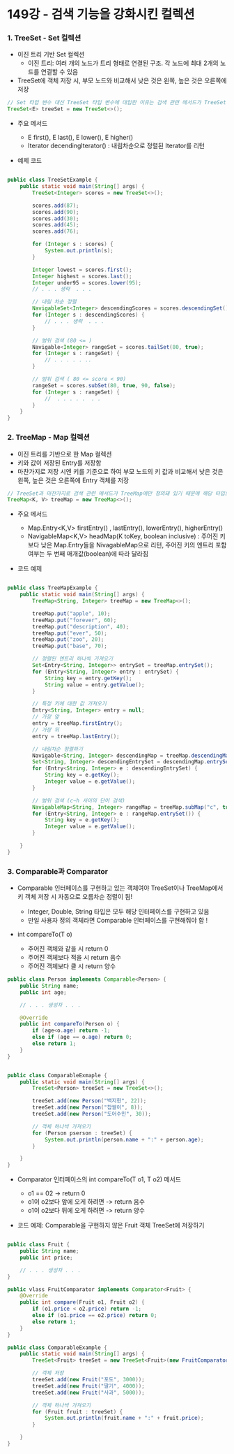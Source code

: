 # 149강 - 검색 기능을 강화시킨 컬렉션

### 1. TreeSet - Set 컬렉션

- 이진 트리 기반 Set 컬렉션
    - 이진 트리: 여러 개의 노드가 트리 형태로 연결된 구조. 각 노드에 최대 2개의 노드를 연결할 수 있음
- TreeSet에 객체 저장 시, 부모 노드와 비교해서 낮은 것은 왼쪽, 높은 것은 오른쪽에 저장

``` java
// Set 타입 변수 대신 TreeSet 타입 변수에 대입한 이유는 검색 관련 메서드가 TreeSet에만 정의돼 있어서
TreeSet<E> treeSet = new TreeSet<>();
```

- 주요 메서드
    - E first(), E last(), E lower(), E higher()
    - Iterator<E> decendingIterator() : 내림차순으로 정렬된 Iterator를 리턴

- 예제 코드
```java

public class TreeSetExample {
    public static void main(String[] args) {
        TreeSet<Integer> scores = new TreeSet<>();

        scores.add(87);
        scores.add(90);
        scores.add(30);
        scores.add(45);
        scores.add(76);

        for (Integer s : scores) {
            System.out.println(s);
        }

        Integer lowest = scores.first();
        Integer highest = scores.last();
        Integer under95 = scores.lower(95);
        // . . . 생략  . . .

        // 내림 차순 정렬
        NavigableSet<Integer> descendingScores = scores.descendingSet();
        for (Integer s : descendingScores) {
            // . . . 생략  . . .
        }

        // 범위 검색 (80 <= )
        Navigable<Integer> rangeSet = scores.tailSet(80, true);
        for (Integer s : rangeSet) {
            // . . . . . .. 
        }

        // 범위 검색 ( 80 <= score < 90)
        rangeSet = scores.subSet(80, true, 90, false);
        for (Integer s : rangeSet) {
            //  . . . . .  . .
        } 
    }
}

```


### 2. TreeMap - Map 컬렉션

- 이진 트리를 기반으로 한 Map 컬렉션
- 키와 값이 저장된 Entry를 저장함
- 마찬가지로 저장 시엔 키를 기준으로 하여 부모 노드의 키 값과 비교해서 낮은 것은 왼쪽, 높은 것은 오른쪽에 Entry 객체를 저장

``` java
// TreeSet과 마찬가지로 검색 관련 메서드가 TreeMap에만 정의돼 있기 때문에 해당 타입으로 대입함
TreeMap<K, V> treeMap = new TreeMap<>();
```

- 주요 메서드
    - Map.Entry<K,V> firstEntry() , lastEntry(), lowerEntry(), higherEntry()
    - NavigableMap<K,V> headMap(K toKey, boolean inclusive) : 주어진 키보다 낮은 Map.Entry들을 NivagableMap으로 리턴, 주어진 키의 엔트리 포함 여부는 두 번째 매개값(boolean)에 따라 달라짐

- 코드 예제
``` java

public class TreeMapExample {
    public static void main(String[] args) {
        TreeMap<String, Integer> treeMap = new TreeMap<>();

        treeMap.put("apple", 10);
        treeMap.put("forever", 60);
        treeMap.put("description", 40);
        treeMap.put("ever", 50);
        treeMap.put("zoo", 20);
        treeMap.put("base", 70);

        // 정렬된 엔트리 하나씩 가져오기
        Set<Entry<String, Integer>> entrySet = treeMap.entrySet();
        for (Entry<String, Integer> entry : entrySet) {
            String key = entry.getKey();
            String value = entry.getValue();
        }

        // 특정 키에 대한 값 가져오기
        Entry<String, Integer> entry = null;
        // 가장 앞
        entry = treeMap.firstEntry();
        // 가장 뒤
        entry = treeMap.lastEntry();

        // 내림차순 정렬하기
        Navigable<String, Integer> descendingMap = treeMap.descendingMap();
        Set<String, Integer> descendingEntrySet = descendingMap.entrySet();
        for (Entry<String, Integer> e : descendingEntrySet) {
            String key = e.getKey();
            Integer value = e.getValue();
        }

        // 범위 검색 (c~h 사이의 단어 검색)
        NavigableMap<String, Integer> rangeMap = treeMap.subMap("c", true, "h", false);
        for (Entry<String, Integer> e : rangeMap.entrySet()) {
            String key = e.getKey();
            Integer value = e.getValue();
        }

    }
}

```


### 3. Comparable과 Comparator

- Comparable 인터페이스를 구현하고 있는 객체여야 TreeSet이나 TreeMap에서 키 객체 저장 시 자동으로 오름차순 정렬이 됨!
    - Integer, Double, String 타입은 모두 해당 인터페이스를 구현하고 있음
    - 만일 사용자 정의 객체라면 Comparable 인터페이스를 구현해줘야 함 !

- int compareTo(T o)
    - 주어진 객체와 같을 시 return 0
    - 주어진 객체보다 적을 시 return 음수
    - 주어진 객체보다 클 시 return 양수

``` java
public class Person implements Comparable<Person> {
    public String name;
    public int age;

    // . . . 생성자 . . .

    @Override
    public int compareTo(Person o) {
        if (age<o.age) return -1;
        else if (age == o.age) return 0;
        else return 1;
    }
}

```

``` java

public class ComparableExmaple {
    public static void main(String[] args) {
        TreeSet<Person> treeSet = new TreeSet<>();

        treeSet.add(new Person("백지헌", 22));
        treeSet.add(new Person("찹쌀이", 8));
        treeSet.add(new Person("도어수민", 30));

        // 객체 하나씩 가져오기
        for (Person pserson : treeSet) {
            System.out.println(person.name + ":" + person.age);
        }

    }
}

```

- Comparator 인터페이스의 int compareTo(T o1, T o2) 메서드
    - o1 == 02 -> return 0
    - o1이 o2보다 앞에 오게 하려면 -> return 음수
    - o1이 o2보다 뒤에 오게 하려면 -> return 양수

- 코드 예제: Comparable을 구현하지 않은 Fruit 객체 TreeSet에 저장하기

```java

public class Fruit {
    public String name;
    public int price;

    // . . . 생성자 . . .
}

public vlass FruitComparator implements Comparator<Fruit> {
    @Override
    public int compare(Fruit o1, Fruit o2) {
        if (o1.price < o2.price) return -1;
        else if (o1.price == o2.price) return 0;
        else return 1;
    }
}

public class ComparableExample {
    public static void main(String[] args) {
        TreeSet<Fruit> treeSet = new TreeSet<Fruit>(new FruitComparator());

        // 객체 저장
        treeSet.add(new Fruit("포도", 3000));
        treeSet.add(new Fruit("딸기", 4000));
        treeSet.add(new Fruit("사과", 5000));

        // 객체 하나씩 가져오기
        for (Fruit fruit : treeSet) {
            System.out.println(fruit.name + ":" + fruit.price);
        }

    }
}

```